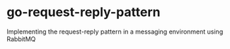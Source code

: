 # go-request-reply-pattern
Implementing the request-reply pattern in a messaging environment using RabbitMQ
